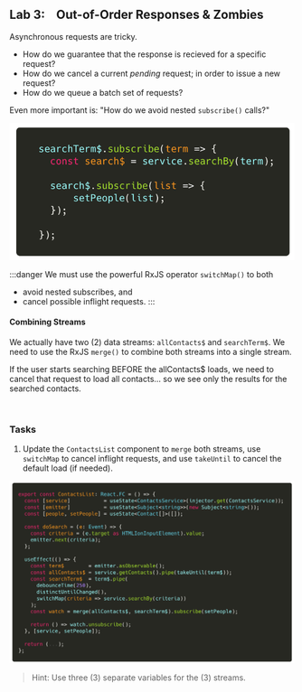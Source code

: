## Lab 3: ‏‏‎ ‎‏‏‎ ‎‏‏‎ ‎Out-of-Order Responses & Zombies

Asynchronous requests are tricky.

- How do we guarantee that the response is recieved for a specific request?
- How do we cancel a current _pending_ request; in order to issue a new request?
- How do we queue a batch set of requests?

Even more important is: "How do we avoid nested `subscribe()` calls?"

![](./assets/1595709821888.png)

:::danger
We must use the powerful RxJS operator `switchMap()` to both

- avoid nested subscribes, and
- cancel possible inflight requests.
  :::

#### Combining Streams

We actually have two (2) data streams: `allContacts$` and `searchTerm$`. We need to use the RxJS `merge()` to combine both streams into a single stream.

If the user starts searching BEFORE the allContacts\$ loads, we need to cancel that request to load all contacts... so we see only the results for the searched contacts.

<br>

### Tasks

1. Update the `ContactsList` component to `merge` both streams, use `switchMap` to cancel inflight requests, and use `takeUntil` to cancel the default load (if needed).

![](./assets/1595709840248.png)

> Hint: Use three (3) separate variables for the (3) streams.
